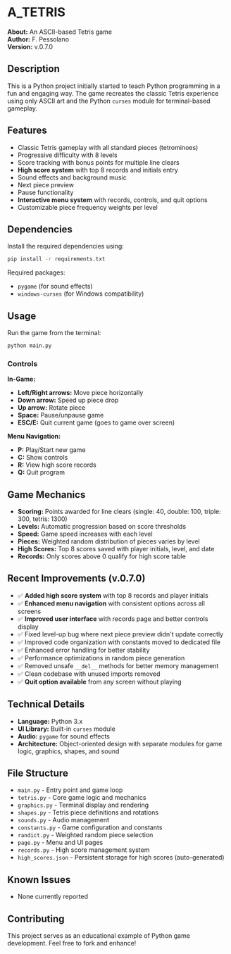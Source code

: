 # A_TETRIS 

**About:** An ASCII-based Tetris game  
**Author:** F. Pessolano  
**Version:** v.0.7.0  

## Description
This is a Python project initially started to teach Python programming in a fun and engaging way. The game recreates the classic Tetris experience using only ASCII art and the Python `curses` module for terminal-based gameplay.

## Features
- Classic Tetris gameplay with all standard pieces (tetrominoes)
- Progressive difficulty with 8 levels
- Score tracking with bonus points for multiple line clears
- **High score system** with top 8 records and initials entry
- Sound effects and background music
- Next piece preview
- Pause functionality
- **Interactive menu system** with records, controls, and quit options
- Customizable piece frequency weights per level

## Dependencies
Install the required dependencies using:
```bash
pip install -r requirements.txt
```

Required packages:
- `pygame` (for sound effects)
- `windows-curses` (for Windows compatibility)

## Usage
Run the game from the terminal:
```bash
python main.py
```

### Controls
**In-Game:**
- **Left/Right arrows:** Move piece horizontally
- **Down arrow:** Speed up piece drop  
- **Up arrow:** Rotate piece
- **Space:** Pause/unpause game
- **ESC/E:** Quit current game (goes to game over screen)

**Menu Navigation:**
- **P:** Play/Start new game
- **C:** Show controls
- **R:** View high score records
- **Q:** Quit program

## Game Mechanics
- **Scoring:** Points awarded for line clears (single: 40, double: 100, triple: 300, tetris: 1300)
- **Levels:** Automatic progression based on score thresholds
- **Speed:** Game speed increases with each level
- **Pieces:** Weighted random distribution of pieces varies by level
- **High Scores:** Top 8 scores saved with player initials, level, and date
- **Records:** Only scores above 0 qualify for high score table

## Recent Improvements (v.0.7.0)
- ✅ **Added high score system** with top 8 records and player initials
- ✅ **Enhanced menu navigation** with consistent options across all screens
- ✅ **Improved user interface** with records page and better controls display
- ✅ Fixed level-up bug where next piece preview didn't update correctly
- ✅ Improved code organization with constants moved to dedicated file
- ✅ Enhanced error handling for better stability
- ✅ Performance optimizations in random piece generation
- ✅ Removed unsafe `__del__` methods for better memory management
- ✅ Clean codebase with unused imports removed
- ✅ **Quit option available** from any screen without playing

## Technical Details
- **Language:** Python 3.x
- **UI Library:** Built-in `curses` module
- **Audio:** `pygame` for sound effects
- **Architecture:** Object-oriented design with separate modules for game logic, graphics, shapes, and sound

## File Structure
- `main.py` - Entry point and game loop
- `tetris.py` - Core game logic and mechanics  
- `graphics.py` - Terminal display and rendering
- `shapes.py` - Tetris piece definitions and rotations
- `sounds.py` - Audio management
- `constants.py` - Game configuration and constants
- `randict.py` - Weighted random piece selection
- `page.py` - Menu and UI pages
- `records.py` - High score management system
- `high_scores.json` - Persistent storage for high scores (auto-generated)

## Known Issues
- None currently reported

## Contributing
This project serves as an educational example of Python game development. Feel free to fork and enhance!
